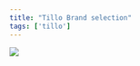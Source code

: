 ```yaml
---
title: "Tillo Brand selection"
tags: ['tillo']
---
```

<img src="https://res.cloudinary.com/dxcpo9dzb/image/upload/v1612563010/screenshots/partner-brands.png" />